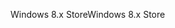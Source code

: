 <span data-ttu-id="5f2b7-101">Windows 8.x Store</span><span class="sxs-lookup"><span data-stu-id="5f2b7-101">Windows 8.x Store</span></span>